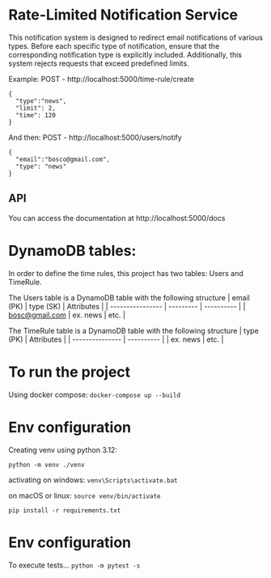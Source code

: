# Rate-Limited Notification Service
This notification system is designed to redirect email notifications of various types. 
Before each specific type of notification, ensure that the corresponding notification 
type is explicitly included. Additionally, this system rejects requests that exceed 
predefined limits.

Example: POST - http://localhost:5000/time-rule/create
```
{
  "type":"news",
  "limit": 2,
  "time": 120
} 
```
And then: POST - http://localhost:5000/users/notify
```
{
  "email":"bosco@gmail.com",
  "type": "news"
}
```

## API
You can access the documentation at http://localhost:5000/docs

# DynamoDB tables:
In order to define the time rules, this project has two tables: Users and TimeRule.

The Users table is a DynamoDB table with the following structure
| email (PK)       | type (SK) | Attributes |
| ---------------- | --------- | ---------- |
| bosc@gmail.com   | ex. news  | etc.       |

The TimeRule table is a DynamoDB table with the following structure
| type (PK)       | Attributes |
| --------------- | ---------- |
| ex. news        | etc.       |

# To run the project
Using docker compose:
`docker-compose up --build`

# Env configuration
Creating venv using python 3.12:

`python -m venv ./venv`

activating on windows: `venv\Scripts\activate.bat`

on macOS or linux: `source venv/bin/activate`

`pip install -r requirements.txt`

# Env configuration
To execute tests...
`python -m pytest -s`